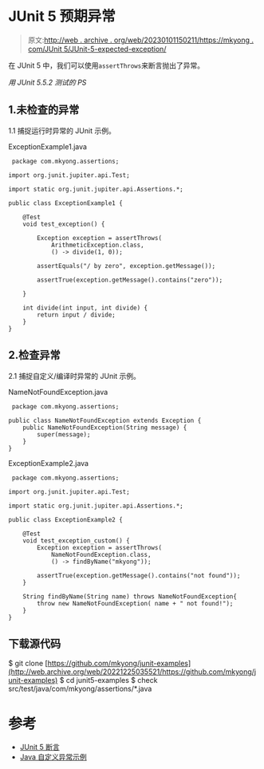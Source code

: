 # JUnit 5 预期异常

> 原文:[http://web . archive . org/web/20230101150211/https://mkyong . com/JUnit 5/JUnit-5-expected-exception/](http://web.archive.org/web/20230101150211/https://mkyong.com/junit5/junit-5-expected-exception/)

在 JUnit 5 中，我们可以使用`assertThrows`来断言抛出了异常。

*用 JUnit 5.5.2 测试的 PS*

## 1.未检查的异常

1.1 捕捉运行时异常的 JUnit 示例。

ExceptionExample1.java

```
 package com.mkyong.assertions;

import org.junit.jupiter.api.Test;

import static org.junit.jupiter.api.Assertions.*;

public class ExceptionExample1 {

    @Test
    void test_exception() {

        Exception exception = assertThrows(
			ArithmeticException.class, 
			() -> divide(1, 0));

        assertEquals("/ by zero", exception.getMessage());

        assertTrue(exception.getMessage().contains("zero"));

    }

    int divide(int input, int divide) {
        return input / divide;
    }
} 
```

## 2.检查异常

2.1 捕捉自定义/编译时异常的 JUnit 示例。

NameNotFoundException.java

```
 package com.mkyong.assertions;

public class NameNotFoundException extends Exception {
    public NameNotFoundException(String message) {
        super(message);
    }
} 
```

ExceptionExample2.java

```
 package com.mkyong.assertions;

import org.junit.jupiter.api.Test;

import static org.junit.jupiter.api.Assertions.*;

public class ExceptionExample2 {

    @Test
    void test_exception_custom() {
        Exception exception = assertThrows(
			NameNotFoundException.class, 
			() -> findByName("mkyong"));

        assertTrue(exception.getMessage().contains("not found"));
    }

    String findByName(String name) throws NameNotFoundException{
        throw new NameNotFoundException( name + " not found!");
    }
} 
```

## 下载源代码

$ git clone [https://github.com/mkyong/junit-examples](http://web.archive.org/web/20221225035521/https://github.com/mkyong/junit-examples)
$ cd junit5-examples
$ check src/test/java/com/mkyong/assertions/*.java

# 参考

*   [JUnit 5 断言](http://web.archive.org/web/20221225035521/https://junit.org/junit5/docs/current/user-guide/#writing-tests-assertions)
*   [Java 自定义异常示例](/web/20221225035521/https://mkyong.com/java/java-custom-exception-examples/)

<input type="hidden" id="mkyong-current-postId" value="15263">